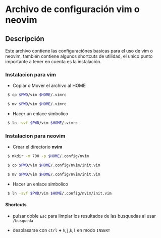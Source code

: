 # Archivo de configuración vim o neovim

## Descripción

Este archivo contiene las configuraciónes basicas para el uso de vim o neovim, también contiene algunos shortcuts
de utilidad, el unico punto importante a tener en cuenta es la instalación.

### Instalacion para **vim**

* Copiar o Mover el archivo al HOME

```bash
 $ cp $PWD/vim $HOME/.vimrc

 $ mv $PWD/vim $HOME/.vimrc
```

* Hacer un enlace simbolico

```bash
 $ ln -svf $PWD/vim $HOME/.vimrc
```

### Instalacion para **neovim**

* Crear el directorio **nvim**

```bash
 $ mkdir -m 700 -p $HOME/.config/nvim
```

```bash
 $ cp $PWD/vim $HOME/.config/nvim/init.vim

 $ mv $PWD/vim $HOME/.config/nvim/init.vim
```

* Hacer un enlace simbolico

```bash
 $ ln -svf $PWD/vim $HOME/.config/nvim/init.vim
```

#### Shortcuts

* pulsar doble `Esc` para limpiar los resultados de las busquedas al usar `/busqueda`

* desplasarse con `ctrl` **+** `h`,`j`,`k`,`l` en modo `INSERT`
